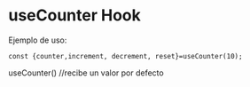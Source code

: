 # useCounter Hook 

Ejemplo de uso:
```
const {counter,increment, decrement, reset}=useCounter(10);

```

useCounter() //recibe un valor por defecto